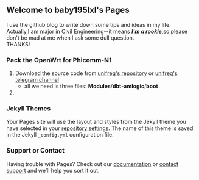 ## Welcome to baby195lxl's Pages


I use the github blog to write down some tips and ideas in my life.  
Actually,I am major in Civil Engineering--it means ***I'm a rookie***,so please don't be mad at me when I ask some dull question.  
THANKS!  

### Pack the OpenWrt for Phicomm-N1  
1. Download the source code from [unifreq's repository](https://github.com/unifreq/openwrt_packit "unifreq's repository") or [unifreq's telegram channel](https://t.me/openwrt_flippy "unifreq's telegram channel")  
   *  all we need is three files: **Modules**/**dbt-amlogic**/**boot**
2. 


### Jekyll Themes

Your Pages site will use the layout and styles from the Jekyll theme you have selected in your [repository settings](https://github.com/baby195lxl/baby195lxl.github.io/settings/pages). The name of this theme is saved in the Jekyll `_config.yml` configuration file.

### Support or Contact

Having trouble with Pages? Check out our [documentation](https://docs.github.com/categories/github-pages-basics/) or [contact support](https://support.github.com/contact) and we’ll help you sort it out.
